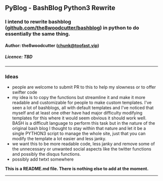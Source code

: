 ## PyBlog - BashBlog Python3 Rewrite
### I intend to rewrite bashblog ([github.com/the8woodcutter/bashblog](https://github.com/the8woodcutter/bashblog)) in python to do essentially the same thing.
#### Author: the8woodcutter (chunk@toofast.vip)
##### Licence: TBD

***

### Ideas
* people are welcome to submit PR to this to help my slowness or to offer swifter code
* my idea is to copy the functions but streamline it and make it more readable and customizable for people to make custom templates.  I've seen a lot of bashblogs, all with default templates and I've noticed that myself and at least one other have had major difficulty modifying templates for this where it would seem obvious it should work well.  BASH is a difficult language to perform this task but in the nature of the original bash blog I thought to stay within that nature and let it be a single PYTHON3 script to manage the whole site, just that you can modify the template a lot easier and less janky.
* we want this to be more readable code, less janky and remove some of the unnecessary or unwanted social aspects like the twitter functions and possibly the disqus functions.
* possibly add twtxt somewhere

**This is a README.md file.  There is nothing else to add at the moment.**

***
